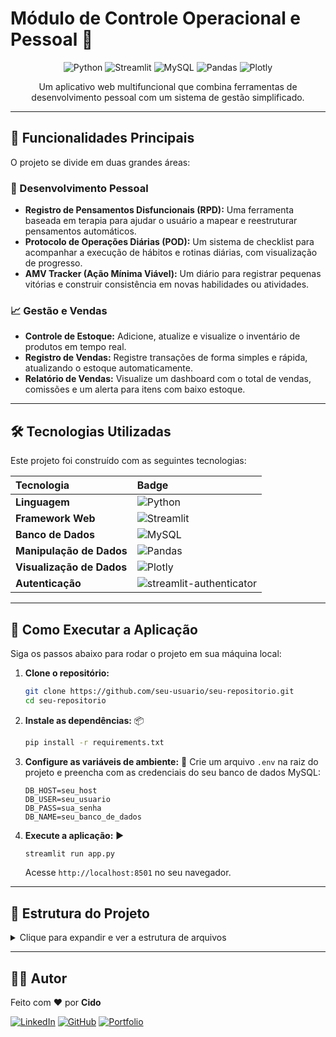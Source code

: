 # Módulo de Controle Operacional e Pessoal 🚀

<p align="center">
  <img src="https://img.shields.io/badge/Python-3776AB?style=for-the-badge&logo=python&logoColor=white" alt="Python">
  <img src="https://img.shields.io/badge/Streamlit-FF4B4B?style=for-the-badge&logo=Streamlit&logoColor=white" alt="Streamlit">
  <img src="https://img.shields.io/badge/MySQL-4479A1?style=for-the-badge&logo=mysql&logoColor=white" alt="MySQL">
  <img src="https://img.shields.io/badge/Pandas-2C2D72?style=for-the-badge&logo=pandas&logoColor=white" alt="Pandas">
  <img src="https://img.shields.io/badge/Plotly-3F4F75?style=for-the-badge&logo=plotly&logoColor=white" alt="Plotly">
</p>

<p align="center">
  Um aplicativo web multifuncional que combina ferramentas de desenvolvimento pessoal com um sistema de gestão simplificado.
</p>

---

## 🎯 Funcionalidades Principais

O projeto se divide em duas grandes áreas:

### 🧠 Desenvolvimento Pessoal
*   **Registro de Pensamentos Disfuncionais (RPD):** Uma ferramenta baseada em terapia para ajudar o usuário a mapear e reestruturar pensamentos automáticos.
*   **Protocolo de Operações Diárias (POD):** Um sistema de checklist para acompanhar a execução de hábitos e rotinas diárias, com visualização de progresso.
*   **AMV Tracker (Ação Mínima Viável):** Um diário para registrar pequenas vitórias e construir consistência em novas habilidades ou atividades.

### 📈 Gestão e Vendas
*   **Controle de Estoque:** Adicione, atualize e visualize o inventário de produtos em tempo real.
*   **Registro de Vendas:** Registre transações de forma simples e rápida, atualizando o estoque automaticamente.
*   **Relatório de Vendas:** Visualize um dashboard com o total de vendas, comissões e um alerta para itens com baixo estoque.

---

## 🛠️ Tecnologias Utilizadas

Este projeto foi construído com as seguintes tecnologias:

| Tecnologia | Badge |
| :--- | :--- |
| **Linguagem** | ![Python](https://img.shields.io/badge/Python-3776AB?style=for-the-badge&logo=python&logoColor=white) |
| **Framework Web** | ![Streamlit](https://img.shields.io/badge/Streamlit-FF4B4B?style=for-the-badge&logo=Streamlit&logoColor=white) |
| **Banco de Dados** | ![MySQL](https://img.shields.io/badge/MySQL-4479A1?style=for-the-badge&logo=mysql&logoColor=white) |
| **Manipulação de Dados** | ![Pandas](https://img.shields.io/badge/Pandas-2C2D72?style=for-the-badge&logo=pandas&logoColor=white) |
| **Visualização de Dados** | ![Plotly](https.img.shields.io/badge/Plotly-3F4F75?style=for-the-badge&logo=plotly&logoColor=white) |
| **Autenticação** | ![streamlit-authenticator](https://img.shields.io/badge/streamlit--authenticator-FF4B4B?style=for-the-badge) |

---

## 🚀 Como Executar a Aplicação

Siga os passos abaixo para rodar o projeto em sua máquina local:

1.  **Clone o repositório:**
    ```bash
    git clone https://github.com/seu-usuario/seu-repositorio.git
    cd seu-repositorio
    ```

2.  **Instale as dependências:** 📦
    ```bash
    pip install -r requirements.txt
    ```

3.  **Configure as variáveis de ambiente:** 🔑
    Crie um arquivo `.env` na raiz do projeto e preencha com as credenciais do seu banco de dados MySQL:
    ```env
    DB_HOST=seu_host
    DB_USER=seu_usuario
    DB_PASS=sua_senha
    DB_NAME=seu_banco_de_dados
    ```

4.  **Execute a aplicação:** ▶️
    ```bash
    streamlit run app.py
    ```
    Acesse `http://localhost:8501` no seu navegador.

---

## 📂 Estrutura do Projeto

<details>
  <summary>Clique para expandir e ver a estrutura de arquivos</summary>

  '''
  .
  ├── app.py                # Ponto de entrada principal da aplicação
  ├── auth.py               # Módulo de autenticação de usuários
  ├── database.py           # Camada de acesso ao banco de dados (MySQL)
  ├── estoque.py            # Lógica de negócio para estoque e vendas
  ├── protocolo_diario.py   # Lógica do módulo "Protocolo Diário (POD)"
  ├── rebranding.py         # Lógica do módulo "AMV Tracker"
  ├── rpd.py                # Lógica do módulo "Registro de Pensamentos"
  ├── requirements.txt      # Lista de dependências do projeto
  └── .env.example          # Exemplo de arquivo de variáveis de ambiente
  '''
</details>

---

## 👨‍💻 Autor

Feito com ❤️ por **Cido**

[![LinkedIn](https://img.shields.io/badge/LinkedIn-0077B5?style=for-the-badge&logo=linkedin&logoColor=white)](https://www.linkedin.com/in/seu-linkedin/)
[![GitHub](https://img.shields.io/badge/GitHub-181717?style=for-the-badge&logo=github&logoColor=white)](https://github.com/seu-github/)
[![Portfolio](https://img.shields.io/badge/Portfolio-000000?style=for-the-badge&logo=About.me&logoColor=white)](https://www.cdkteck.com.br)
